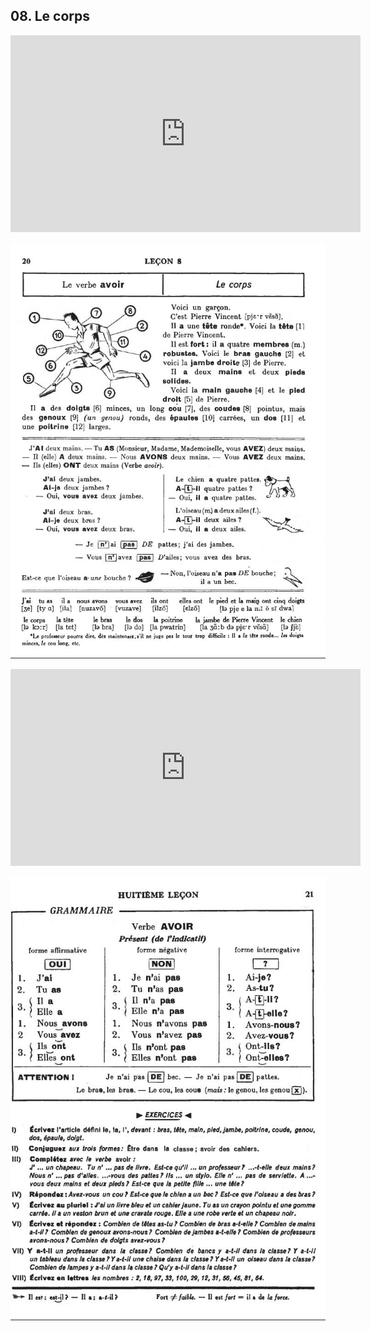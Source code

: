 ## 08. Le corps

<iframe width="560" height="315" src="https://www.youtube.com/embed/cwlg9Prjwek" frameborder="0" allow="accelerometer; autoplay; encrypted-media; gyroscope; picture-in-picture" allowfullscreen></iframe>

![08A](img/08A.JPG)

<iframe width="560" height="315" src="https://www.youtube.com/embed/AiGuSAVnJvQ" frameborder="0" allow="accelerometer; autoplay; encrypted-media; gyroscope; picture-in-picture" allowfullscreen></iframe>

![08B](img/08B.JPG)